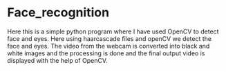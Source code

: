 # Face_recognition
Here this is a simple python program where I have used OpenCV to detect face and eyes.
Here using haarcascade files and openCV we detect the face and eyes. The video from the webcam is converted into black and white images and the processing is done and the final output video is displayed with the help of OpenCV.
